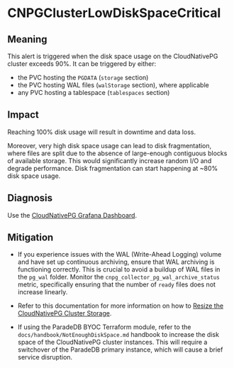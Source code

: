 # CNPGClusterLowDiskSpaceCritical

## Meaning

This alert is triggered when the disk space usage on the CloudNativePG cluster exceeds 90%. It can be triggered by either:

* the PVC hosting the `PGDATA` (`storage` section)
* the PVC hosting WAL files (`walStorage` section), where applicable
* any PVC hosting a tablespace (`tablespaces` section)

## Impact

Reaching 100% disk usage will result in downtime and data loss.

Moreover, very high disk space usage can lead to disk fragmentation, where files are split due to the absence of large-enough contiguous blocks of available storage. This would significantly increase random I/O and degrade performance. Disk fragmentation can start happening at ~80% disk space usage.

## Diagnosis

Use the [CloudNativePG Grafana Dashboard](https://grafana.com/grafana/dashboards/20417-cloudnativepg/).

## Mitigation

* If you experience issues with the WAL (Write-Ahead Logging) volume and have set up continuous archiving, ensure that WAL archiving is functioning correctly. This is crucial to avoid a buildup of WAL files in the `pg_wal` folder. Monitor the `cnpg_collector_pg_wal_archive_status` metric, specifically ensuring that the number of `ready` files does not increase linearly.

* Refer to this documentation for more information on how to [Resize the CloudNativePG Cluster Storage](https://cloudnative-pg.io/documentation/current/troubleshooting/#storage-is-full).

* If using the ParadeDB BYOC Terraform module, refer to the `docs/handbook/NotEnoughDiskSpace.md` handbook to increase the disk space of the CloudNativePG cluster instances. This will require a switchover of the ParadeDB primary instance, which will cause a brief service disruption.
